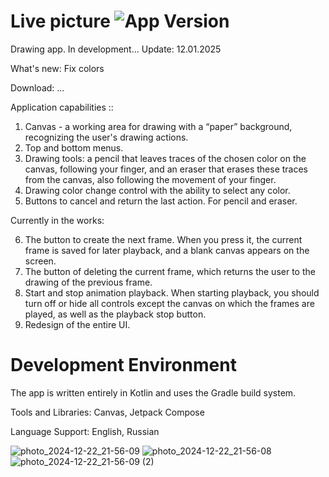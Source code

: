 # Live picture <img src="https://img.shields.io/badge/version-1.0.0-green" alt="App Version">
Drawing app. In development... Update: 12.01.2025

What's new: Fix colors 

Download: ...

Application сapabilities ::
1. Canvas - a working area for drawing with a “paper” background, recognizing the user's drawing actions.
2. Top and bottom menus.
3. Drawing tools: a pencil that leaves traces of the chosen color on the canvas, following your finger, and an eraser that erases these traces from the canvas, also following the movement of your finger.
4. Drawing color change control with the ability to select any color.
5. Buttons to cancel and return the last action. For pencil and eraser.

Currently in the works: 

6. The button to create the next frame. When you press it, the current frame is saved for later playback, and a blank canvas appears on the screen.
7. The button of deleting the current frame, which returns the user to the drawing of the previous frame.
8. Start and stop animation playback. When starting playback, you should turn off or hide all controls except the canvas on which the frames are played, as well as the playback stop button.
9. Redesign of the entire UI.


# Development Environment

The app is written entirely in Kotlin and uses the Gradle build system.

Tools and Libraries: Canvas, Jetpack Compose

Language Support: English, Russian

![photo_2024-12-22_21-56-09](https://github.com/user-attachments/assets/8c725549-1cfa-42b4-8248-8adc43110875)
![photo_2024-12-22_21-56-08](https://github.com/user-attachments/assets/89723139-c798-41f6-81d2-187d1fb8aaea)
![photo_2024-12-22_21-56-09 (2)](https://github.com/user-attachments/assets/d25491d1-d014-416d-961f-8fb27554e638)



